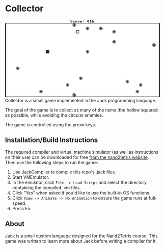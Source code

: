 # Collector
![Screenshot of Collector](/screenshot.png?raw=true)
Collector is a small game implemented in the Jack programming language.

The goal of the game is to collect as many of the items (the hollow squares) as 
possible, while avoiding the circular enemies.

The game is controlled using the arrow keys.

## Installation/Build Instructions
The required compiler and virtual machine simulator (as well as instructions on
their use) can be downloaded for free 
[from the nand2tetris website](https://www.nand2tetris.org/software). Then use 
the following steps to run the game:

1. Use JackCompiler to compile this repo's .jack files.
2. Start VMEmulator.
3. In the emulator, click `File -> Load Script` and select the directory
containing the compiled .vm files.
4. Click "Yes" when asked if you'd like to use the built-in OS functions.
5. Click `View -> Animate -> No Animation` to ensure the game runs at
full-speed.
6. Press F5.

## About
Jack is a small custom language designed for the Nand2Tetris course. This game 
was written to learn more about Jack before writing a compiler for it.

